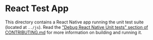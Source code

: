 # React Test App

This directory contains a React Native app running the unit test suite (located at `../js`). Read the ["Debug React Native Unit tests" section of CONTRIBUTING.md](../../CONTRIBUTING.md#how-to-debug-react-native-unit-tests) for more information on building and running it.
